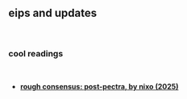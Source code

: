 ## eips and updates

<br>

### cool readings

<br>

* **[rough consensus: post-pectra, by nixo (2025)](https://mirror.xyz/nixo.eth/hT5F3Eo4iqQYNtoZCNqobogAr_Kd2QOmzqEtoizG5GA)**

